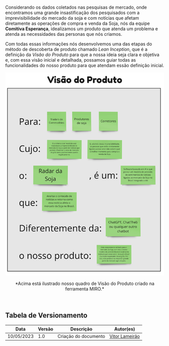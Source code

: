Considerando os dados coletados nas pesquisas de mercado, onde encontramos uma grande insastificação dos pesquisados com a imprevisibilidade do mercado da soja e com notícias que afetam diretamente as operações de compra e venda da Soja, nós da equipe **Comitiva Esperança**, idealizamos um produto que atenda um problema e atenda as necessidades das personas que nós criamos.

Com todas essas informações nós desenvolvemos uma das etapas do método de descoberta de produto chamado *Lean Inception*, que é a definição da *Visão do Produto* para que a nossa ideia seja clara e objetiva e, com essa visão inicial e detalhada, possamos guiar todas as funcionalidades do nosso produto para que atendam essão definição inicial.

![grafico_variacao_soja](images\visao_produto_miro.jpg)

<center> *Acima está ilustrado nosso quadro de Visão do Produto criado na ferramenta MIRO.* </center> <br><br>

## Tabela de Versionamento
<div class="md-typeset__scrollwrap">
  <div class="md-typeset__table">
    <table>
      <thead>
        <tr>
          <th>Data</th>
          <th>Versão</th>
          <th>Descrição</th>
          <th>Autor(es)</th>
        </tr>
      </thead>
    <tbody>
      <tr>
        <td>10/05/2023</td>
        <td>1.0</td>
        <td>Criação do documento</td>
        <td><a href="https://www.linkedin.com/in/vitor-lameirao/">Vitor Lameirão</a>
        </td>
      </tr>
    </tbody>
  </table>
</div>
</div>